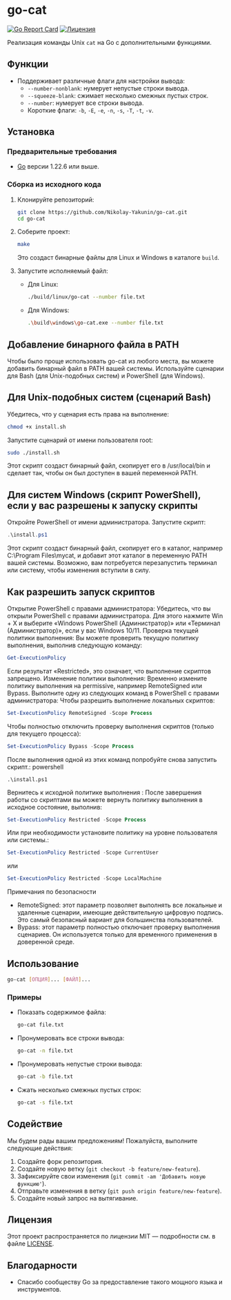 # go-cat

[![Go Report Card](https://goreportcard.com/badge/github.com/Nikolay-Yakunin/go-cat)](https://goreportcard.com/report/github.com/Nikolay-Yakunin/go-cat)
[![Лицензия](https://img.shields.io/badge/license-MIT-blue.svg)](LICENSE)

Реализация команды Unix `cat` на Go с дополнительными функциями.

## Функции

- Поддерживает различные флаги для настройки вывода:
  - `--number-nonblank`: нумерует непустые строки вывода.
  - `--squeeze-blank`: сжимает несколько смежных пустых строк.
  - `--number`: нумерует все строки вывода.
  - Короткие флаги: `-b`, `-E`, `-e`, `-n`, `-s`, `-T`, `-t`, `-v`.

## Установка

### Предварительные требования

- [Go](https://golang.org/dl/) версии 1.22.6 или выше.

### Сборка из исходного кода

1. Клонируйте репозиторий:
   ```sh
   git clone https://github.com/Nikolay-Yakunin/go-cat.git
   cd go-cat
   ```

2. Соберите проект:
   ```sh
   make
   ```

   Это создаст бинарные файлы для Linux и Windows в каталоге `build`. 

3. Запустите исполняемый файл:
   - Для Linux:
     ```sh
     ./build/linux/go-cat --number file.txt
     ```
   - Для Windows:
     ```sh
     .\build\windows\go-cat.exe --number file.txt
     ```

## Добавление бинарного файла в PATH
Чтобы было проще использовать go-cat из любого места, вы можете добавить бинарный файл в PATH вашей системы. Используйте сценарии для Bash (для Unix-подобных систем) и PowerShell (для Windows).

## Для Unix-подобных систем (сценарий Bash)
Убедитесь, что у сценария есть права на выполнение:
```sh
chmod +x install.sh
```
Запустите сценарий от имени пользователя root:
```sh
sudo ./install.sh
```
Этот скрипт создаст бинарный файл, скопирует его в /usr/local/bin и сделает так, чтобы он был доступен в вашей переменной PATH.

## Для систем Windows (скрипт PowerShell), если у вас разрешены к запуску скрипты
Откройте PowerShell от имени администратора.
Запустите скрипт:
```powershell
.\install.ps1
```
Этот скрипт создаст бинарный файл, скопирует его в каталог, например C:\Program Files\mycat, и добавит этот каталог в переменную PATH вашей системы.  Возможно, вам потребуется перезапустить терминал или систему, чтобы изменения вступили в силу. 

## Как разрешить запуск скриптов
Открытие PowerShell с правами администратора: 
Убедитесь, что вы открыли PowerShell с правами администратора. Для этого нажмите Win + X и выберите «Windows PowerShell (Администратор)» или «Терминал (Администратор)», если у вас Windows 10/11.
Проверка текущей политики выполнения:
Вы можете проверить текущую политику выполнения, выполнив следующую команду:
```powershell
Get-ExecutionPolicy
```
Если результат «Restricted», это означает, что выполнение скриптов запрещено.
Изменение политики выполнения:
Временно измените политику выполнения на permissive, например RemoteSigned или Bypass. Выполните одну из следующих команд в PowerShell с правами администратора:
Чтобы разрешить выполнение локальных скриптов:
```powershell
Set-ExecutionPolicy RemoteSigned -Scope Process
```
Чтобы полностью отключить проверку выполнения скриптов (только для текущего процесса):
```powershell
Set-ExecutionPolicy Bypass -Scope Process
```
После выполнения одной из этих команд попробуйте снова запустить скрипт.:
powershell
```Копировать
.\install.ps1
```
Вернитесь к исходной политике выполнения :
После завершения работы со скриптами вы можете вернуть политику выполнения в исходное состояние, выполнив:
```powershell
Set-ExecutionPolicy Restricted -Scope Process
```

Или при необходимости установите политику на уровне пользователя или системы.:
```powershell
Set-ExecutionPolicy Restricted -Scope CurrentUser
```
или
```powershell
Set-ExecutionPolicy Restricted -Scope LocalMachine
```
Примечания по безопасности
- RemoteSigned: этот параметр позволяет выполнять все локальные и удаленные сценарии, имеющие действительную цифровую подпись. Это самый безопасный вариант для большинства пользователей.
- Bypass: этот параметр полностью отключает проверку выполнения сценариев. Он используется только для временного применения в доверенной среде.

## Использование

```sh
go-cat [ОПЦИЯ]... [ФАЙЛ]...
```

### Примеры

- Показать содержимое файла:
  ```sh
  go-cat file.txt
  ```

- Пронумеровать все строки вывода:
  ```sh
  go-cat -n file.txt
  ```

- Пронумеровать непустые строки вывода:
  ```sh
  go-cat -b file.txt
  ```

- Сжать несколько смежных пустых строк:
  ```sh
  go-cat -s file.txt
  ```

## Содействие

Мы будем рады вашим предложениям! Пожалуйста, выполните следующие действия:

1. Создайте форк репозитория.
2. Создайте новую ветку (`git checkout -b feature/new-feature`).
3. Зафиксируйте свои изменения (`git commit -am 'Добавить новую функцию'`).
4. Отправьте изменения в ветку (`git push origin feature/new-feature`).
5. Создайте новый запрос на вытягивание.

## Лицензия

Этот проект распространяется по лицензии MIT — подробности см. в файле [LICENSE](LICENSE).

## Благодарности

- Спасибо сообществу Go за предоставление такого мощного языка и инструментов.